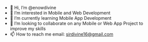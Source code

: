 - 👋 Hi, I’m @enowdivine
- 👀 I’m interested in Mobile and Web Development
- 🌱 I’m currently learning Mobile App Development
- 💞️ I’m looking to collaborate on any Mobile or Web App Project to improve my skills
- 📫 How to reach me email: sirdivine16@gmail.com

<!---
enowdivine/enowdivine is a ✨ special ✨ repository because its `README.md` (this file) appears on your GitHub profile.
You can click the Preview link to take a look at your changes.
--->
